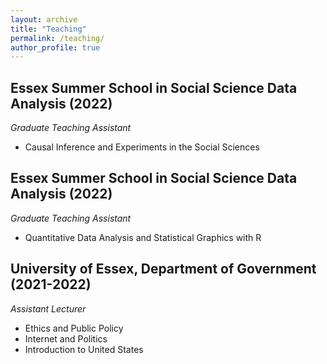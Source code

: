 ```yaml
---
layout: archive
title: "Teaching"
permalink: /teaching/
author_profile: true
---
```


## Essex Summer School in Social Science Data Analysis (2022)

_Graduate Teaching Assistant_

- Causal Inference and Experiments in the Social Sciences

## Essex Summer School in Social Science Data Analysis (2022)

_Graduate Teaching Assistant_

- Quantitative Data Analysis and Statistical Graphics with R

## University of Essex, Department of Government (2021-2022)

_Assistant Lecturer_

- Ethics and Public Policy
- Internet and Politics
- Introduction to United States
